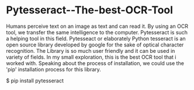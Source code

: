 # Pytesseract--The-best-OCR-Tool

Humans perceive text on an image as text and can read it. By using an OCR tool, we transfer the same intelligence to the computer. Pytesseract is such a helping tool in this field. Pytesseact or elaborately Python tesseract is an open source library developed by google for the sake of optical character recognition. The Library is so much user friendly and it can be used in variety of fields. In my small exploration, this is the best OCR tool that i worked with. 
Speaking about the process of installation, we could use the 'pip' installation process for this library.

$ pip install pytesseract


